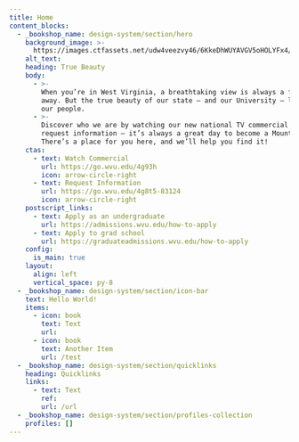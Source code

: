 ```yaml
---
title: Home
content_blocks:
  - _bookshop_name: design-system/section/hero
    background_image: >-
      https://images.ctfassets.net/udw4veezvy46/6KkeDhWUYAVGV5oHOLYFx4/a500bff1b955ed44f8647317638ed636/mountaineer-40067-S-BFP-0754-XX-_1_.jpg?w=2200&q=60
    alt_text:
    heading: True Beauty
    body:
      - >-
        When you’re in West Virginia, a breathtaking view is always a few steps
        away. But the true beauty of our state — and our University — lies in
        our people.
      - >-
        Discover who we are by watching our new national TV commercial and then
        request information — it’s always a great day to become a Mountaineer!
        There’s a place for you here, and we’ll help you find it!
    ctas:
      - text: Watch Commercial
        url: https://go.wvu.edu/4g93h
        icon: arrow-circle-right
      - text: Request Information
        url: https://go.wvu.edu/4g8t5-83124
        icon: arrow-circle-right
    postscript_links:
      - text: Apply as an undergraduate
        url: https://admissions.wvu.edu/how-to-apply
      - text: Apply to grad school
        url: https://graduateadmissions.wvu.edu/how-to-apply
    config:
      is_main: true
    layout:
      align: left
      vertical_space: py-8
  - _bookshop_name: design-system/section/icon-bar
    text: Hello World!
    items:
      - icon: book
        text: Text
        url:
      - icon: book
        text: Another Item
        url: /test
  - _bookshop_name: design-system/section/quicklinks
    heading: Quicklinks
    links:
      - text: Text
        ref:
        url: /url
  - _bookshop_name: design-system/section/profiles-collection
    profiles: []
---
```

